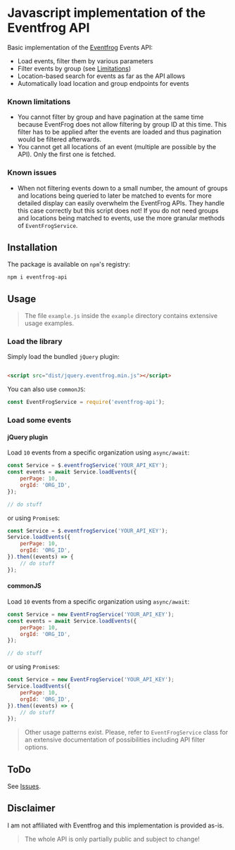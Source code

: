 # Javascript implementation of the Eventfrog API

Basic implementation of the [Eventfrog](https://eventfrog.ch) Events API:

* Load events, filter them by various parameters
* Filter events by group (see [Limitations](#known-limitations))
* Location-based search for events as far as the API allows
* Automatically load location and group endpoints for events

### Known limitations

* You cannot filter by group and have pagination at the same time because EventFrog does not allow filtering by group ID
  at this time. This filter has to be applied after the events are loaded and thus pagination would be filtered afterwards.
* You cannot get all locations of an event (multiple are possible by the API). Only the first one is fetched.

### Known issues

* When not filtering events down to a small number, the amount of groups and locations being queried to later be matched
  to events for more detailed display can easily overwhelm the EventFrog APIs. They handle this case correctly but this
  script does not! If you do not need groups and locations being matched to events, use the more granular methods
  of `EventFrogService`.

## Installation

The package is available on `npm`'s registry:

```shell
npm i eventfrog-api
```

## Usage

> The file `example.js` inside the `example` directory contains extensive usage examples.

### Load the library

Simply load the bundled `jQuery` plugin:

```html

<script src="dist/jquery.eventfrog.min.js"></script>
```

You can also use `commonJS`:

```js
const EventFrogService = require('eventfrog-api');
```

### Load some events

#### jQuery plugin

Load `10` events from a specific organization using `async/await`:

```js
const Service = $.eventfrogService('YOUR_API_KEY');
const events = await Service.loadEvents({
    perPage: 10,
    orgId: 'ORG_ID',
});

// do stuff
```

or using `Promise`s:

```js
const Service = $.eventfrogService('YOUR_API_KEY');
Service.loadEvents({
    perPage: 10,
    orgId: 'ORG_ID',
}).then((events) => {
    // do stuff
});
```

#### commonJS

Load `10` events from a specific organization using `async/await`:

```js
const Service = new EventFrogService('YOUR_API_KEY');
const events = await Service.loadEvents({
    perPage: 10,
    orgId: 'ORG_ID',
});

// do stuff
```

or using `Promise`s:

```js
const Service = new EventFrogService('YOUR_API_KEY');
Service.loadEvents({
    perPage: 10,
    orgId: 'ORG_ID',
}).then((events) => {
    // do stuff
});
```

> Other usage patterns exist. Please, refer to `EventFrogService` class for an extensive documentation of possibilities including API filter options.

## ToDo

See [Issues](https://github.com/poljpocket/eventfrog-api/issues).

## Disclaimer

I am not affiliated with Eventfrog and this implementation is provided as-is.

> The whole API is only partially public and subject to change!
